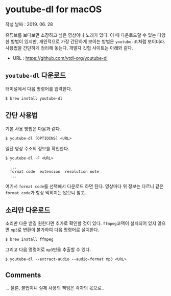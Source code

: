 # youtube-dl for macOS #

작성 날짜 : 2019. 06. 28

유튜브를 보다보면 소장하고 싶은 영상이나 노래가 있다.
이 때 다운로드할 수 있는 다양한 방법이 있지만, 개인적으로 가장 간단하게 보이는 방법은 `youtube-dl`처럼 보이더라.
사용법을 간단하게 정리해 놓는다.
개발자 깃헙 사이트는 아래와 같다.

  * URL : https://github.com/ytdl-org/youtube-dl

## `youtube-dl` 다운로드 ##

터미널에서 다음 명령어를 입력한다. 

	$ brew install youtube-dl

## 간단 사용법 ##

기본 사용 방법은 다음과 같다. 

	$ youtube-dl [OPTIOINS] <URL>

일단 영상 주소의 정보를 확인한다. 

	$ youtube-dl -F <URL>
	
	  ...
	  format code  extension  resolution note
	  ...

여기서 `format code`를 선택해서 다운로드 하면 된다.
영상마다 위 정보는 다르니 같은 `format code`가 항상 먹히지는 않으니 참고.

## 소리만 다운로드 ##

소리만 다운 받길 원한다면 추가로 확인할 것이 있다. 
`ffmpeg`코덱이 설치되어 있지 않으면 `mp3`로 변환이 불가하여 다음 명령어로 설치한다. 

	$ brew install ffmpeg

그리고 다음 명령어로 `mp3`만을 추출할 수 있다.

	$ youtube-dl --extract-audio --audio-format mp3 <URL>

## Comments ##

... 물론, 불법이니 실제 사용의 책임은 각자의 몫으로..


